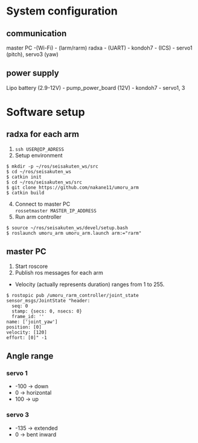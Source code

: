 # System configuration
## communication
master PC -(Wi-Fi) - (larm/rarm) radxa - (UART) - kondoh7 - (ICS) - servo1 (pitch), servo3 (yaw)
## power supply
Lipo battery (2.9-12V) - pump_power_board (12V) - kondoh7 - servo1, 3

# Software setup
## radxa for each arm
1. `ssh USER@IP_ADRESS`
2. Setup environment  
```
$ mkdir -p ~/ros/seisakuten_ws/src
$ cd ~/ros/seisakuten_ws
$ catkin init
$ cd ~/ros/seisakuten_ws/src
$ git clone https://github.com/nakane11/umoru_arm
$ catkin build
```
4. Connect to master PC  
`rossetmaster MASTER_IP_ADDRESS`
5. Run arm controller  
```
$ source ~/ros/seisakuten_ws/devel/setup.bash
$ roslaunch umoru_arm umoru_arm.launch arm:="rarm"
```

## master PC
1. Start roscore
2. Publish ros messages for each arm
- Velocity (actually represents duration) ranges from 1 to 255.
```
$ rostopic pub /umoru_rarm_controller/joint_state sensor_msgs/JointState "header:
  seq: 0
  stamp: {secs: 0, nsecs: 0}
  frame_id: ''
name: ['joint_yaw']
position: [0]
velocity: [120]
effort: [0]" -1
```

## Angle range
### servo 1
- -100 -> down
-  0   -> horizontal
-  100 -> up
### servo 3
- -135 -> extended
-  0   -> bent inward
